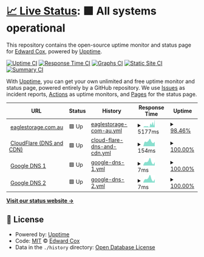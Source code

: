 # [📈 Live Status](https://eaglestorage.siteauditpro.com.au): <!--live status--> **🟩 All systems operational**

This repository contains the open-source uptime monitor and status page for [Edward Cox](https://eaglestorage.siteauditpro.com.au), powered by [Upptime](https://github.com/upptime/upptime).

[![Uptime CI](https://github.com/edwardcox/eaglestorage/workflows/Uptime%20CI/badge.svg)](https://github.com/edwardcox/eaglestorage/actions?query=workflow%3A%22Uptime+CI%22)
[![Response Time CI](https://github.com/edwardcox/eaglestorage/workflows/Response%20Time%20CI/badge.svg)](https://github.com/edwardcox/eaglestorage/actions?query=workflow%3A%22Response+Time+CI%22)
[![Graphs CI](https://github.com/edwardcox/eaglestorage/workflows/Graphs%20CI/badge.svg)](https://github.com/edwardcox/eaglestorage/actions?query=workflow%3A%22Graphs+CI%22)
[![Static Site CI](https://github.com/edwardcox/eaglestorage/workflows/Static%20Site%20CI/badge.svg)](https://github.com/edwardcox/eaglestorage/actions?query=workflow%3A%22Static+Site+CI%22)
[![Summary CI](https://github.com/edwardcox/eaglestorage/workflows/Summary%20CI/badge.svg)](https://github.com/edwardcox/eaglestorage/actions?query=workflow%3A%22Summary+CI%22)

With [Upptime](https://upptime.js.org), you can get your own unlimited and free uptime monitor and status page, powered entirely by a GitHub repository. We use [Issues](https://github.com/edwardcox/eaglestorage/issues) as incident reports, [Actions](https://github.com/edwardcox/eaglestorage/actions) as uptime monitors, and [Pages](https://eaglestorage.siteauditpro.com.au) for the status page.

<!--start: status pages-->
<!-- This summary is generated by Upptime (https://github.com/upptime/upptime) -->
<!-- Do not edit this manually, your changes will be overwritten -->
<!-- prettier-ignore -->
| URL | Status | History | Response Time | Uptime |
| --- | ------ | ------- | ------------- | ------ |
| <img alt="" src="https://eaglestorage.com.au/wp-content/uploads/2021/05/eaglelogoTRANS.png" height="13"> [eaglestorage.com.au](https://eaglestorage.com.au) | 🟩 Up | [eaglestorage-com-au.yml](https://github.com/edwardcox/eaglestorage/commits/HEAD/history/eaglestorage-com-au.yml) | <details><summary><img alt="Response time graph" src="./graphs/eaglestorage-com-au/response-time-week.png" height="20"> 5177ms</summary><br><a href="https://eaglestorage.sitestatus.pro/history/eaglestorage-com-au"><img alt="Response time 1179" src="https://img.shields.io/endpoint?url=https%3A%2F%2Fraw.githubusercontent.com%2Fedwardcox%2Feaglestorage%2FHEAD%2Fapi%2Feaglestorage-com-au%2Fresponse-time.json"></a><br><a href="https://eaglestorage.sitestatus.pro/history/eaglestorage-com-au"><img alt="24-hour response time 7451" src="https://img.shields.io/endpoint?url=https%3A%2F%2Fraw.githubusercontent.com%2Fedwardcox%2Feaglestorage%2FHEAD%2Fapi%2Feaglestorage-com-au%2Fresponse-time-day.json"></a><br><a href="https://eaglestorage.sitestatus.pro/history/eaglestorage-com-au"><img alt="7-day response time 5177" src="https://img.shields.io/endpoint?url=https%3A%2F%2Fraw.githubusercontent.com%2Fedwardcox%2Feaglestorage%2FHEAD%2Fapi%2Feaglestorage-com-au%2Fresponse-time-week.json"></a><br><a href="https://eaglestorage.sitestatus.pro/history/eaglestorage-com-au"><img alt="30-day response time 3028" src="https://img.shields.io/endpoint?url=https%3A%2F%2Fraw.githubusercontent.com%2Fedwardcox%2Feaglestorage%2FHEAD%2Fapi%2Feaglestorage-com-au%2Fresponse-time-month.json"></a><br><a href="https://eaglestorage.sitestatus.pro/history/eaglestorage-com-au"><img alt="1-year response time 1342" src="https://img.shields.io/endpoint?url=https%3A%2F%2Fraw.githubusercontent.com%2Fedwardcox%2Feaglestorage%2FHEAD%2Fapi%2Feaglestorage-com-au%2Fresponse-time-year.json"></a></details> | <details><summary><a href="https://eaglestorage.sitestatus.pro/history/eaglestorage-com-au">98.46%</a></summary><a href="https://eaglestorage.sitestatus.pro/history/eaglestorage-com-au"><img alt="All-time uptime 99.91%" src="https://img.shields.io/endpoint?url=https%3A%2F%2Fraw.githubusercontent.com%2Fedwardcox%2Feaglestorage%2FHEAD%2Fapi%2Feaglestorage-com-au%2Fuptime.json"></a><br><a href="https://eaglestorage.sitestatus.pro/history/eaglestorage-com-au"><img alt="24-hour uptime 89.22%" src="https://img.shields.io/endpoint?url=https%3A%2F%2Fraw.githubusercontent.com%2Fedwardcox%2Feaglestorage%2FHEAD%2Fapi%2Feaglestorage-com-au%2Fuptime-day.json"></a><br><a href="https://eaglestorage.sitestatus.pro/history/eaglestorage-com-au"><img alt="7-day uptime 98.46%" src="https://img.shields.io/endpoint?url=https%3A%2F%2Fraw.githubusercontent.com%2Fedwardcox%2Feaglestorage%2FHEAD%2Fapi%2Feaglestorage-com-au%2Fuptime-week.json"></a><br><a href="https://eaglestorage.sitestatus.pro/history/eaglestorage-com-au"><img alt="30-day uptime 99.61%" src="https://img.shields.io/endpoint?url=https%3A%2F%2Fraw.githubusercontent.com%2Fedwardcox%2Feaglestorage%2FHEAD%2Fapi%2Feaglestorage-com-au%2Fuptime-month.json"></a><br><a href="https://eaglestorage.sitestatus.pro/history/eaglestorage-com-au"><img alt="1-year uptime 99.96%" src="https://img.shields.io/endpoint?url=https%3A%2F%2Fraw.githubusercontent.com%2Fedwardcox%2Feaglestorage%2FHEAD%2Fapi%2Feaglestorage-com-au%2Fuptime-year.json"></a></details>
| <img alt="" src="https://download.logo.wine/logo/Cloudflare/Cloudflare-Logo.wine.png" height="13"> [CloudFlare (DNS and CDN)](https://cloudflare.com) | 🟩 Up | [cloud-flare-dns-and-cdn.yml](https://github.com/edwardcox/eaglestorage/commits/HEAD/history/cloud-flare-dns-and-cdn.yml) | <details><summary><img alt="Response time graph" src="./graphs/cloud-flare-dns-and-cdn/response-time-week.png" height="20"> 154ms</summary><br><a href="https://eaglestorage.sitestatus.pro/history/cloud-flare-dns-and-cdn"><img alt="Response time 163" src="https://img.shields.io/endpoint?url=https%3A%2F%2Fraw.githubusercontent.com%2Fedwardcox%2Feaglestorage%2FHEAD%2Fapi%2Fcloud-flare-dns-and-cdn%2Fresponse-time.json"></a><br><a href="https://eaglestorage.sitestatus.pro/history/cloud-flare-dns-and-cdn"><img alt="24-hour response time 144" src="https://img.shields.io/endpoint?url=https%3A%2F%2Fraw.githubusercontent.com%2Fedwardcox%2Feaglestorage%2FHEAD%2Fapi%2Fcloud-flare-dns-and-cdn%2Fresponse-time-day.json"></a><br><a href="https://eaglestorage.sitestatus.pro/history/cloud-flare-dns-and-cdn"><img alt="7-day response time 154" src="https://img.shields.io/endpoint?url=https%3A%2F%2Fraw.githubusercontent.com%2Fedwardcox%2Feaglestorage%2FHEAD%2Fapi%2Fcloud-flare-dns-and-cdn%2Fresponse-time-week.json"></a><br><a href="https://eaglestorage.sitestatus.pro/history/cloud-flare-dns-and-cdn"><img alt="30-day response time 158" src="https://img.shields.io/endpoint?url=https%3A%2F%2Fraw.githubusercontent.com%2Fedwardcox%2Feaglestorage%2FHEAD%2Fapi%2Fcloud-flare-dns-and-cdn%2Fresponse-time-month.json"></a><br><a href="https://eaglestorage.sitestatus.pro/history/cloud-flare-dns-and-cdn"><img alt="1-year response time 162" src="https://img.shields.io/endpoint?url=https%3A%2F%2Fraw.githubusercontent.com%2Fedwardcox%2Feaglestorage%2FHEAD%2Fapi%2Fcloud-flare-dns-and-cdn%2Fresponse-time-year.json"></a></details> | <details><summary><a href="https://eaglestorage.sitestatus.pro/history/cloud-flare-dns-and-cdn">100.00%</a></summary><a href="https://eaglestorage.sitestatus.pro/history/cloud-flare-dns-and-cdn"><img alt="All-time uptime 99.99%" src="https://img.shields.io/endpoint?url=https%3A%2F%2Fraw.githubusercontent.com%2Fedwardcox%2Feaglestorage%2FHEAD%2Fapi%2Fcloud-flare-dns-and-cdn%2Fuptime.json"></a><br><a href="https://eaglestorage.sitestatus.pro/history/cloud-flare-dns-and-cdn"><img alt="24-hour uptime 100.00%" src="https://img.shields.io/endpoint?url=https%3A%2F%2Fraw.githubusercontent.com%2Fedwardcox%2Feaglestorage%2FHEAD%2Fapi%2Fcloud-flare-dns-and-cdn%2Fuptime-day.json"></a><br><a href="https://eaglestorage.sitestatus.pro/history/cloud-flare-dns-and-cdn"><img alt="7-day uptime 100.00%" src="https://img.shields.io/endpoint?url=https%3A%2F%2Fraw.githubusercontent.com%2Fedwardcox%2Feaglestorage%2FHEAD%2Fapi%2Fcloud-flare-dns-and-cdn%2Fuptime-week.json"></a><br><a href="https://eaglestorage.sitestatus.pro/history/cloud-flare-dns-and-cdn"><img alt="30-day uptime 99.89%" src="https://img.shields.io/endpoint?url=https%3A%2F%2Fraw.githubusercontent.com%2Fedwardcox%2Feaglestorage%2FHEAD%2Fapi%2Fcloud-flare-dns-and-cdn%2Fuptime-month.json"></a><br><a href="https://eaglestorage.sitestatus.pro/history/cloud-flare-dns-and-cdn"><img alt="1-year uptime 99.99%" src="https://img.shields.io/endpoint?url=https%3A%2F%2Fraw.githubusercontent.com%2Fedwardcox%2Feaglestorage%2FHEAD%2Fapi%2Fcloud-flare-dns-and-cdn%2Fuptime-year.json"></a></details>
| <img alt="" src="https://upload.wikimedia.org/wikipedia/commons/thumb/5/53/Google_%22G%22_Logo.svg/800px-Google_%22G%22_Logo.svg.png" height="13"> [Google DNS 1](8.8.4.4) | 🟩 Up | [google-dns-1.yml](https://github.com/edwardcox/eaglestorage/commits/HEAD/history/google-dns-1.yml) | <details><summary><img alt="Response time graph" src="./graphs/google-dns-1/response-time-week.png" height="20"> 7ms</summary><br><a href="https://eaglestorage.sitestatus.pro/history/google-dns-1"><img alt="Response time 7" src="https://img.shields.io/endpoint?url=https%3A%2F%2Fraw.githubusercontent.com%2Fedwardcox%2Feaglestorage%2FHEAD%2Fapi%2Fgoogle-dns-1%2Fresponse-time.json"></a><br><a href="https://eaglestorage.sitestatus.pro/history/google-dns-1"><img alt="24-hour response time 6" src="https://img.shields.io/endpoint?url=https%3A%2F%2Fraw.githubusercontent.com%2Fedwardcox%2Feaglestorage%2FHEAD%2Fapi%2Fgoogle-dns-1%2Fresponse-time-day.json"></a><br><a href="https://eaglestorage.sitestatus.pro/history/google-dns-1"><img alt="7-day response time 7" src="https://img.shields.io/endpoint?url=https%3A%2F%2Fraw.githubusercontent.com%2Fedwardcox%2Feaglestorage%2FHEAD%2Fapi%2Fgoogle-dns-1%2Fresponse-time-week.json"></a><br><a href="https://eaglestorage.sitestatus.pro/history/google-dns-1"><img alt="30-day response time 6" src="https://img.shields.io/endpoint?url=https%3A%2F%2Fraw.githubusercontent.com%2Fedwardcox%2Feaglestorage%2FHEAD%2Fapi%2Fgoogle-dns-1%2Fresponse-time-month.json"></a><br><a href="https://eaglestorage.sitestatus.pro/history/google-dns-1"><img alt="1-year response time 7" src="https://img.shields.io/endpoint?url=https%3A%2F%2Fraw.githubusercontent.com%2Fedwardcox%2Feaglestorage%2FHEAD%2Fapi%2Fgoogle-dns-1%2Fresponse-time-year.json"></a></details> | <details><summary><a href="https://eaglestorage.sitestatus.pro/history/google-dns-1">100.00%</a></summary><a href="https://eaglestorage.sitestatus.pro/history/google-dns-1"><img alt="All-time uptime 100.00%" src="https://img.shields.io/endpoint?url=https%3A%2F%2Fraw.githubusercontent.com%2Fedwardcox%2Feaglestorage%2FHEAD%2Fapi%2Fgoogle-dns-1%2Fuptime.json"></a><br><a href="https://eaglestorage.sitestatus.pro/history/google-dns-1"><img alt="24-hour uptime 100.00%" src="https://img.shields.io/endpoint?url=https%3A%2F%2Fraw.githubusercontent.com%2Fedwardcox%2Feaglestorage%2FHEAD%2Fapi%2Fgoogle-dns-1%2Fuptime-day.json"></a><br><a href="https://eaglestorage.sitestatus.pro/history/google-dns-1"><img alt="7-day uptime 100.00%" src="https://img.shields.io/endpoint?url=https%3A%2F%2Fraw.githubusercontent.com%2Fedwardcox%2Feaglestorage%2FHEAD%2Fapi%2Fgoogle-dns-1%2Fuptime-week.json"></a><br><a href="https://eaglestorage.sitestatus.pro/history/google-dns-1"><img alt="30-day uptime 100.00%" src="https://img.shields.io/endpoint?url=https%3A%2F%2Fraw.githubusercontent.com%2Fedwardcox%2Feaglestorage%2FHEAD%2Fapi%2Fgoogle-dns-1%2Fuptime-month.json"></a><br><a href="https://eaglestorage.sitestatus.pro/history/google-dns-1"><img alt="1-year uptime 100.00%" src="https://img.shields.io/endpoint?url=https%3A%2F%2Fraw.githubusercontent.com%2Fedwardcox%2Feaglestorage%2FHEAD%2Fapi%2Fgoogle-dns-1%2Fuptime-year.json"></a></details>
| <img alt="" src="https://upload.wikimedia.org/wikipedia/commons/thumb/5/53/Google_%22G%22_Logo.svg/800px-Google_%22G%22_Logo.svg.png" height="13"> [Google DNS 2](8.8.8.8) | 🟩 Up | [google-dns-2.yml](https://github.com/edwardcox/eaglestorage/commits/HEAD/history/google-dns-2.yml) | <details><summary><img alt="Response time graph" src="./graphs/google-dns-2/response-time-week.png" height="20"> 7ms</summary><br><a href="https://eaglestorage.sitestatus.pro/history/google-dns-2"><img alt="Response time 6" src="https://img.shields.io/endpoint?url=https%3A%2F%2Fraw.githubusercontent.com%2Fedwardcox%2Feaglestorage%2FHEAD%2Fapi%2Fgoogle-dns-2%2Fresponse-time.json"></a><br><a href="https://eaglestorage.sitestatus.pro/history/google-dns-2"><img alt="24-hour response time 6" src="https://img.shields.io/endpoint?url=https%3A%2F%2Fraw.githubusercontent.com%2Fedwardcox%2Feaglestorage%2FHEAD%2Fapi%2Fgoogle-dns-2%2Fresponse-time-day.json"></a><br><a href="https://eaglestorage.sitestatus.pro/history/google-dns-2"><img alt="7-day response time 7" src="https://img.shields.io/endpoint?url=https%3A%2F%2Fraw.githubusercontent.com%2Fedwardcox%2Feaglestorage%2FHEAD%2Fapi%2Fgoogle-dns-2%2Fresponse-time-week.json"></a><br><a href="https://eaglestorage.sitestatus.pro/history/google-dns-2"><img alt="30-day response time 6" src="https://img.shields.io/endpoint?url=https%3A%2F%2Fraw.githubusercontent.com%2Fedwardcox%2Feaglestorage%2FHEAD%2Fapi%2Fgoogle-dns-2%2Fresponse-time-month.json"></a><br><a href="https://eaglestorage.sitestatus.pro/history/google-dns-2"><img alt="1-year response time 7" src="https://img.shields.io/endpoint?url=https%3A%2F%2Fraw.githubusercontent.com%2Fedwardcox%2Feaglestorage%2FHEAD%2Fapi%2Fgoogle-dns-2%2Fresponse-time-year.json"></a></details> | <details><summary><a href="https://eaglestorage.sitestatus.pro/history/google-dns-2">100.00%</a></summary><a href="https://eaglestorage.sitestatus.pro/history/google-dns-2"><img alt="All-time uptime 100.00%" src="https://img.shields.io/endpoint?url=https%3A%2F%2Fraw.githubusercontent.com%2Fedwardcox%2Feaglestorage%2FHEAD%2Fapi%2Fgoogle-dns-2%2Fuptime.json"></a><br><a href="https://eaglestorage.sitestatus.pro/history/google-dns-2"><img alt="24-hour uptime 100.00%" src="https://img.shields.io/endpoint?url=https%3A%2F%2Fraw.githubusercontent.com%2Fedwardcox%2Feaglestorage%2FHEAD%2Fapi%2Fgoogle-dns-2%2Fuptime-day.json"></a><br><a href="https://eaglestorage.sitestatus.pro/history/google-dns-2"><img alt="7-day uptime 100.00%" src="https://img.shields.io/endpoint?url=https%3A%2F%2Fraw.githubusercontent.com%2Fedwardcox%2Feaglestorage%2FHEAD%2Fapi%2Fgoogle-dns-2%2Fuptime-week.json"></a><br><a href="https://eaglestorage.sitestatus.pro/history/google-dns-2"><img alt="30-day uptime 100.00%" src="https://img.shields.io/endpoint?url=https%3A%2F%2Fraw.githubusercontent.com%2Fedwardcox%2Feaglestorage%2FHEAD%2Fapi%2Fgoogle-dns-2%2Fuptime-month.json"></a><br><a href="https://eaglestorage.sitestatus.pro/history/google-dns-2"><img alt="1-year uptime 100.00%" src="https://img.shields.io/endpoint?url=https%3A%2F%2Fraw.githubusercontent.com%2Fedwardcox%2Feaglestorage%2FHEAD%2Fapi%2Fgoogle-dns-2%2Fuptime-year.json"></a></details>

<!--end: status pages-->

[**Visit our status website →**](https://eaglestorage.siteauditpro.com.au)

## 📄 License

- Powered by: [Upptime](https://github.com/upptime/upptime)
- Code: [MIT](./LICENSE) © [Edward Cox](https://eaglestorage.siteauditpro.com.au)
- Data in the `./history` directory: [Open Database License](https://opendatacommons.org/licenses/odbl/1-0/)

